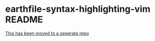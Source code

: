 # earthfile-syntax-highlighting-vim README

[This has been moved to a seperate repo](https://github.com/earthly/earthly.vim)
